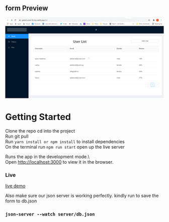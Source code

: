 
## form Preview 
  ![form](./form.png)
# Getting Started 

Clone the repo 
cd into the project <br>
Run git pull <br>
Run `yarn install or npm install` to install dependencies <br>
On the terminal run `npm run start` open up the live server <br>

Runs the app in the development mode.\ <br>
Open [http://localhost:3000](http://localhost:3000) to view it in the browser. <br>
### Live
[live demo](https://gallant-joliot-5b1dcc.netlify.app/list) <br>

Also make sure our json server is working perfectly. kindly run to save the form to db.json
###  `json-server --watch server/db.json`

